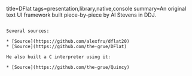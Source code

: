 title=DFlat
tags=presentation,library,native,console
summary=An original text UI framework built piece-by-piece by Al Stevens in DDJ.
~~~~~~

Several sources:

* [Source](https://github.com/alexfru/dflat20)
* [Source](https://github.com/the-grue/DFlat)

He also built a C interpreter using it:

* [Source](https://github.com/the-grue/Quincy)
